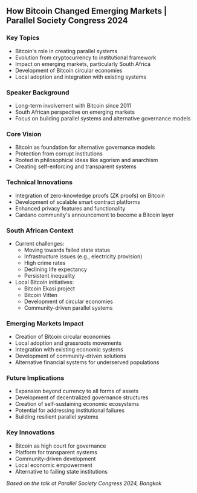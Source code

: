 ## How Bitcoin Changed Emerging Markets | Parallel Society Congress 2024

### Key Topics
- Bitcoin's role in creating parallel systems
- Evolution from cryptocurrency to institutional framework
- Impact on emerging markets, particularly South Africa
- Development of Bitcoin circular economies
- Local adoption and integration with existing systems

### Speaker Background
- Long-term involvement with Bitcoin since 2011
- South African perspective on emerging markets
- Focus on building parallel systems and alternative governance models

### Core Vision
- Bitcoin as foundation for alternative governance models
- Protection from corrupt institutions
- Rooted in philosophical ideas like agorism and anarchism
- Creating self-enforcing and transparent systems

### Technical Innovations
- Integration of zero-knowledge proofs (ZK proofs) on Bitcoin
- Development of scalable smart contract platforms
- Enhanced privacy features and functionality
- Cardano community's announcement to become a Bitcoin layer

### South African Context
- Current challenges:
  - Moving towards failed state status
  - Infrastructure issues (e.g., electricity provision)
  - High crime rates
  - Declining life expectancy
  - Persistent inequality
- Local Bitcoin initiatives:
  - Bitcoin Ekasi project
  - Bitcoin Vitten
  - Development of circular economies
  - Community-driven parallel systems

### Emerging Markets Impact
- Creation of Bitcoin circular economies
- Local adoption and grassroots movements
- Integration with existing economic systems
- Development of community-driven solutions
- Alternative financial systems for underserved populations

### Future Implications
- Expansion beyond currency to all forms of assets
- Development of decentralized governance structures
- Creation of self-sustaining economic ecosystems
- Potential for addressing institutional failures
- Building resilient parallel systems

### Key Innovations
- Bitcoin as high court for governance
- Platform for transparent systems
- Community-driven development
- Local economic empowerment
- Alternative to failing state institutions

*Based on the talk at Parallel Society Congress 2024, Bangkok* 